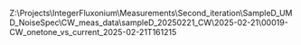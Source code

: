 Z:\Projects\IntegerFluxonium\Measurements\Second_iteration\SampleD_UMD_NoiseSpec\CW_meas_data\sampleD_20250221_CW\2025-02-21\00019-CW_onetone_vs_current_2025-02-21T161215